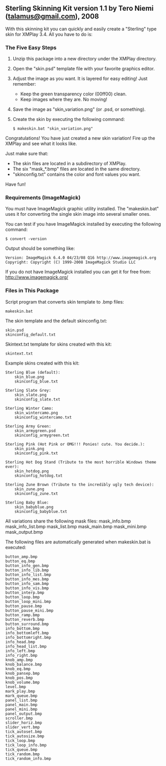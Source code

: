 ## Sterling Skinning Kit version 1.1 by Tero Niemi (talamus@gmail.com), 2008

With this skinning kit you can quickly and easily create a "Sterling"
type skin for XMPlay 3.4. All you have to do is:


### The Five Easy Steps

1.  Unzip this package into a new directory under the XMPlay directory.

2.  Open the "skin.psd" template file with your favorite graphics editor.

3.  Adjust the image as you want. It is layered for easy editing!
    Just remember:
    * Keep the green transparency color (00ff00) clean.
    * Keep images where they are. No moving!

4.  Save the image as "skin_variation.png" (or .psd, or something).

5.  Create the skin by executing the following command:

        $ makeskin.bat "skin_variation.png"

Congratulations! You have just created a new skin variation!
Fire up the XMPlay and see what it looks like.

Just make sure that:
* The skin files are located in a subdirectory of XMPlay.
* The six "mask_*.bmp" files are located in the same directory.
* "skinconfig.txt" contains the color and font values you want.

Have fun!


### Requirements (ImageMagick)

You must have ImageMagick graphic utility installed. The "makeskin.bat"
uses it for converting the single skin image into several smaller ones.

You can test if you have ImageMagick installed by executing the
following command:

    $ convert -version

Output should be something like:

    Version: ImageMagick 6.4.0 04/23/08 Q16 http://www.imagemagick.org
    Copyright: Copyright (C) 1999-2008 ImageMagick Studio LLC

If you do not have ImageMagick installed you can get it for free from:<br>
http://www.imagemagick.org/


### Files in This Package

Script program that converts skin template to .bmp files:

    makeskin.bat

The skin template and the default skinconfig.txt:

    skin.psd
    skinconfig_default.txt

Skintext.txt template for skins created with this kit:

    skintext.txt

Example skins created with this kit:

    Sterling Blue (default):
        skin_blue.png
        skinconfig_blue.txt

    Sterling Slate Grey:
        skin_slate.png
        skinconfig_slate.txt

    Sterling Winter Camo:
        skin_wintercamo.png
        skinconfig_wintercamo.txt

    Sterling Army Green:
        skin_armygreen.psd
        skinconfig_armygreen.txt

    Sterling Pink (Hot Pink or OMG!!! Ponies! cute. You decide.):
        skin_pink.png
        skinconfig_pink.txt

    Sterling Hot Dog Stand (Tribute to the most horrible Windows theme ever):
        skin_hotdog.png
        skinconfig_hotdog.txt

    Sterling Zune Brown (Tribute to the incredibly ugly tech device):
        skin_zune.png
        skinconfig_zune.txt

    Sterling Baby Blue:
        skin_babyblue.png
        skinconfig_babyblue.txt

All variations share the following mask files:
    mask_info.bmp
    mask_info_list.bmp
    mask_list.bmp
    mask_main.bmp
    mask_mini.bmp
    mask_output.bmp

The following files are automatically generated when makeskin.bat is executed:

    button_amp.bmp
    button_eq.bmp
    button_info_gen.bmp
    button_info_lib.bmp
    button_info_list.bmp
    button_info_mes.bmp
    button_info_sam.bmp
    button_info_vis.bmp
    button_interp.bmp
    button_loop.bmp
    button_loop_mini.bmp
    button_pause.bmp
    button_pause_mini.bmp
    button_ramp.bmp
    button_reverb.bmp
    button_surround.bmp
    info_bottom.bmp
    info_bottomleft.bmp
    info_bottomright.bmp
    info_head.bmp
    info_head_list.bmp
    info_left.bmp
    info_right.bmp
    knob_amp.bmp
    knob_balance.bmp
    knob_eq.bmp
    knob_pansep.bmp
    knob_pos.bmp
    knob_volume.bmp
    level.bmp
    mark_play.bmp
    mark_queue.bmp
    panel_list.bmp
    panel_main.bmp
    panel_mini.bmp
    panel_output.bmp
    scroller.bmp
    slider_horiz.bmp
    slider_vert.bmp
    tick_autoset.bmp
    tick_autosize.bmp
    tick_loop.bmp
    tick_loop_info.bmp
    tick_queue.bmp
    tick_random.bmp
    tick_random_info.bmp
